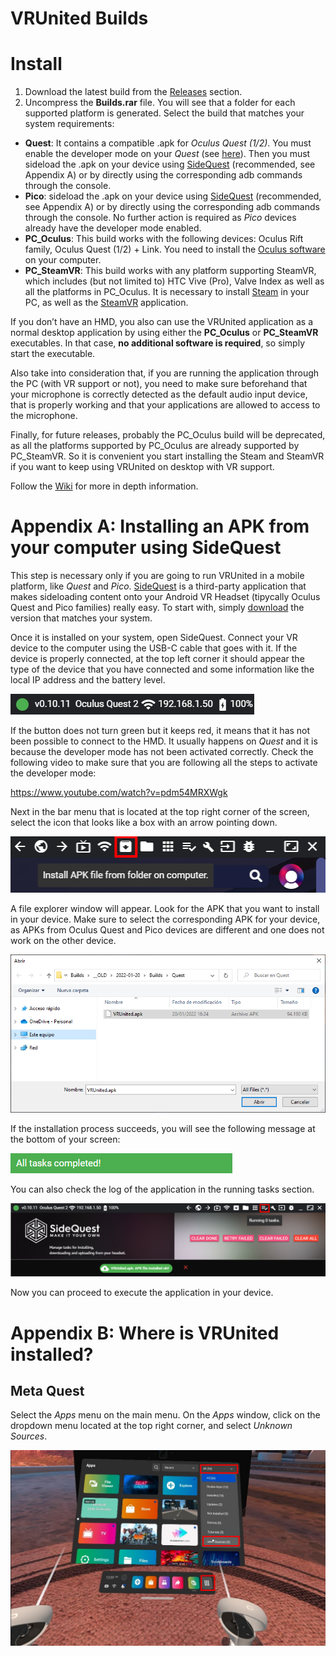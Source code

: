 # VRUnited Builds

# Install

1. Download the latest build from the [Releases](https://github.com/eventlab-projects/VRUnited_Builds/releases) section. 
2. Uncompress the __Builds.rar__ file. You will see that a folder for each supported platform is generated. Select the build that matches your system requirements:
* __Quest__: It contains a compatible .apk for _Oculus Quest (1/2)_. You must enable the developer mode on your _Quest_ (see [here](https://developer.oculus.com/documentation/native/android/mobile-device-setup/)). Then you must sideload the .apk on your device using [SideQuest](https://sidequestvr.com/setup-howto) (recommended, see Appendix A) or by directly using the corresponding adb commands through the console.
* __Pico__: sideload the .apk on your device using [SideQuest](https://sidequestvr.com/setup-howto) (recommended, see Appendix A) or by directly using the corresponding adb commands through the console. No further action is required as _Pico_ devices already have the developer mode enabled.
* __PC_Oculus__: This build works with the following devices: Oculus Rift family, Oculus Quest (1/2) + Link. You need to install the [Oculus software](https://www.oculus.com/setup/) on your computer.
* __PC_SteamVR__: This build works with any platform supporting SteamVR, which includes (but not limited to) HTC Vive (Pro), Valve Index as well as all the platforms in PC_Oculus. It is necessary to install [Steam](https://store.steampowered.com/) in your PC, as well as the [SteamVR](https://store.steampowered.com/app/250820/SteamVR/) application.

If you don’t have an HMD, you also can use the VRUnited application as a normal desktop application by using either the __PC_Oculus__ or __PC_SteamVR__ executables. In that case, __no additional software is required__, so simply start the executable.

Also take into consideration that, if you are running the application through the PC (with VR support or not), you need to make sure beforehand that your microphone is correctly detected as the default audio input device, that is properly working and that your applications are allowed to access to the microphone.

Finally, for future releases, probably the PC_Oculus build will be deprecated, as all the platforms supported by PC_Oculus are already supported by PC_SteamVR. So it is convenient you start installing the Steam and SteamVR if you want to keep using VRUnited on desktop with VR support.

Follow the [Wiki](https://github.com/eventlab-projects/VRUnited_Builds/wiki) for more in depth information. 

# Appendix A: Installing an APK from your computer using SideQuest

This step is necessary only if you are going to run VRUnited in a mobile platform, like _Quest_ and _Pico_. [SideQuest](https://sidequestvr.com/) is a third-party application that makes sideloading content onto your Android VR Headset (tipycally Oculus Quest and Pico families) really easy. To start with, simply [download](https://sidequestvr.com/setup-howto) the version that matches your system.

Once it is installed on your system, open SideQuest. Connect your VR device to the computer using the USB-C cable that goes with it. If the device is properly connected, at the top left corner it should appear the type of the device that you have connected and some information like the local IP address and the battery level.

![](/Documentation~/AppendixA/sq00.png)

If the button does not turn green but it keeps red, it means that it has not been possible to connect to the HMD. It usually happens on _Quest_ and it is because the developer mode has not been activated correctly. Check the following video to make sure that you are following all the steps to activate the developer mode:

https://www.youtube.com/watch?v=pdm54MRXWgk

Next in the bar menu that is located at the top right corner of the screen, select the icon that looks like a box with an arrow pointing down.

![](/Documentation~/AppendixA/sq01.png)

A file explorer window will appear. Look for the APK that you want to install in your device. Make sure to select the corresponding APK for your device, as APKs from Oculus Quest and Pico devices are different and one does not work on the other device.

![](/Documentation~/AppendixA/sq02.png)

If the installation process succeeds, you will see the following message at the bottom of your screen:

![](/Documentation~/AppendixA/sq03.png)

You can also check the log of the application in the running tasks section.

![](/Documentation~/AppendixA/sq04.png)

Now you can proceed to execute the application in your device.

# Appendix B: Where is VRUnited installed?

## Meta Quest 

Select the _Apps_ menu on the main menu. On the _Apps_ window, click on the dropdown menu located at the top right corner, and select _Unknown Sources_. 

![](/Documentation~/AppendixB/b00.jpg)
